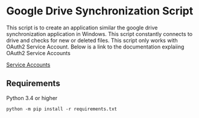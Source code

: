 # Google Drive Synchronization Script

This script is to create an application similar the google drive synchronization application in Windows. This script constantly connects to drive  and checks for new or deleted files. This script only works with OAuth2 Service Account. Below is a link to the documentation explaiing OAuth2 Service Accounts

[Service Accounts](https://developers.google.com/identity/protocols/OAuth2ServiceAccount)


## Requirements
Python 3.4 or higher

```python -m pip install -r requirements.txt```
